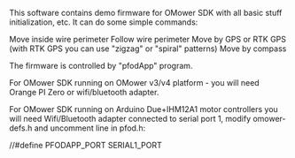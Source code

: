 This software contains demo firmware for OMower SDK with all basic stuff initialization, etc. It can do some simple commands:

Move inside wire perimeter
Follow wire perimeter
Move by GPS or RTK GPS (with RTK GPS you can use "zigzag" or "spiral" patterns)
Move by compass

The firmware is controlled by "pfodApp" program.

For OMower SDK running on OMower v3/v4 platform - you will need Orange PI Zero or wifi/bluetooth adapter.

For OMower SDK running on Arduino Due+IHM12A1 motor controllers you will need Wifi/Bluetooth adapter connected to serial port 1, modify omower-defs.h and uncomment line in pfod.h:

//#define PFODAPP_PORT SERIAL1_PORT 

